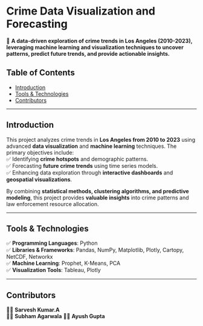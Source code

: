 # **Crime Data Visualization and Forecasting**  

📌 **A data-driven exploration of crime trends in Los Angeles (2010-2023), leveraging machine learning and visualization techniques to uncover patterns, predict future trends, and provide actionable insights.**  

## **Table of Contents**  
- [Introduction](#introduction)   
- [Tools & Technologies](#tools--technologies)    
- [Contributors](#contributors)  

---  

## **Introduction**  
This project analyzes crime trends in **Los Angeles from 2010 to 2023** using advanced **data visualization** and **machine learning** techniques. The primary objectives include:  
✅ Identifying **crime hotspots** and demographic patterns.  
✅ Forecasting **future crime trends** using time series models.  
✅ Enhancing data exploration through **interactive dashboards** and **geospatial visualizations**.  

By combining **statistical methods, clustering algorithms, and predictive modeling**, this project provides **valuable insights** into crime patterns and law enforcement resource allocation.  

---  


## **Tools & Technologies**  
✅ **Programming Languages**: Python  
✅ **Libraries & Frameworks**: Pandas, NumPy, Matplotlib, Plotly, Cartopy, NetCDF, Networkx  
✅ **Machine Learning**: Prophet, K-Means, PCA  
✅ **Visualization Tools**: Tableau, Plotly


---  

## **Contributors**  
👨‍💻 **Sarvesh Kumar.A**  
👨‍💻 **Subham Agarwala** 
👨‍💻 **Ayush Gupta** 
